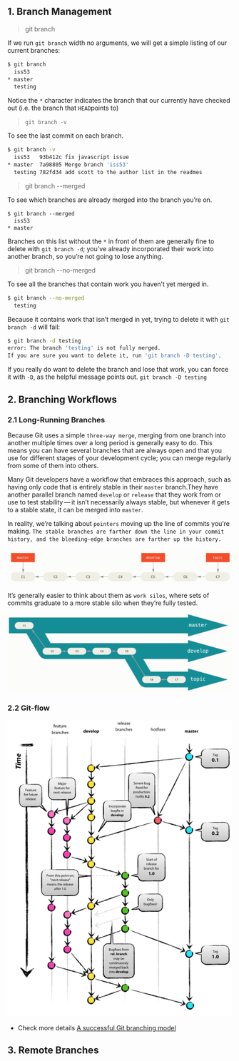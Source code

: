## 1. Branch Management

> git branch

If we run `git branch` width no arguments, we will get a simple listing of our current branches:

```bash
$ git branch
  iss53
* master
  testing
```

Notice the `*` character indicates the branch that our currently have checked out (i.e. the branch that `HEAD`points to)

> `git branch -v`

To see the last commit on each branch.

```bash
$ git branch -v
  iss53   93b412c fix javascript issue
* master  7a98805 Merge branch 'iss53'
  testing 782fd34 add scott to the author list in the readmes
```

> git branch --merged

To see which branches are already merged into the branch you’re on.

```shell
$ git branch --merged
  iss53
* master
```

Branches on this list without the `*` in front of them are generally fine to delete with `git branch -d`; you’ve already incorporated their work into another branch, so you’re not going to lose anything.

> git branch --no-merged

To see all the branches that contain work you haven’t yet merged in.

```bash
$ git branch --no-merged
  testing
```

Because it contains work that isn’t merged in yet, trying to delete it with `git branch -d` will fail:

```bash
$ git branch -d testing
error: The branch 'testing' is not fully merged.
If you are sure you want to delete it, run 'git branch -D testing'.
```

If you really do want to delete the branch and lose that work, you can force it with `-D`, as the helpful message points out. `git branch -D testing`

## 2. Branching Workflows

### 2.1 Long-Running Branches

Because Git uses a simple `three-way merge`, merging from one branch into another multiple times over a long period is generally easy to do. This means you can have several branches that are always open and that you use for different stages of your development cycle; you can merge regularly from some of them into others.

Many Git developers have a workflow that embraces this approach, such as having only code that is entirely stable in their `master` branch.They have another parallel branch named `develop` or `release` that they work from or use to test stability — it isn’t necessarily always stable, but whenever it gets to a stable state, it can be merged into `master`.

In reality, we’re talking about `pointers` moving up the line of commits you’re making. `The stable branches are farther down the line in your commit history, and the bleeding-edge branches are farther up the history.`

![1534904252821](./assets/1534904252821.png)

It’s generally easier to think about them as `work silos`, where sets of commits graduate to a more stable silo when they’re fully tested.

![1534904498403](./assets/1534904498403.png)

### 2.2 Git-flow

![1534906337000](./assets/1534906337000.png)

- Check more details [A successful Git branching model](https://nvie.com/posts/a-successful-git-branching-model/)

## 3. Remote Branches
